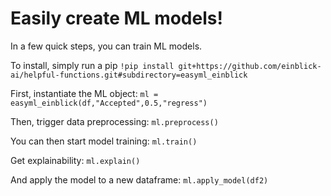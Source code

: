 # Easily create ML models! 
In a few quick steps, you can train ML models. 

To install, simply run a pip 
```!pip install git+https://github.com/einblick-ai/helpful-functions.git#subdirectory=easyml_einblick```

First, instantiate the ML object: 
```ml = easyml_einblick(df,"Accepted",0.5,"regress")```

Then, trigger data preprocessing:
```ml.preprocess()```

You can then start model training:
```ml.train()```

Get explainability: 
```ml.explain()```

And apply the model to a new dataframe: 
```ml.apply_model(df2)```
